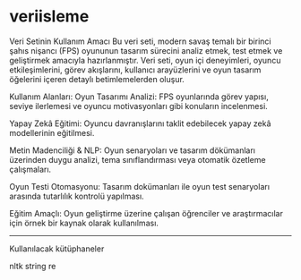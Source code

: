 # veriisleme
 Veri Setinin Kullanım Amacı
Bu veri seti, modern savaş temalı bir birinci şahıs nişancı (FPS) oyununun tasarım sürecini analiz etmek, test etmek ve geliştirmek amacıyla hazırlanmıştır. Veri seti, oyun içi deneyimleri, oyuncu etkileşimlerini, görev akışlarını, kullanıcı arayüzlerini ve oyun tasarım öğelerini içeren detaylı betimlemelerden oluşur.

Kullanım Alanları:
 Oyun Tasarımı Analizi: FPS oyunlarında görev yapısı, seviye ilerlemesi ve oyuncu motivasyonları gibi konuların incelenmesi.

 Yapay Zekâ Eğitimi: Oyuncu davranışlarını taklit edebilecek yapay zekâ modellerinin eğitilmesi.

 Metin Madenciliği & NLP: Oyun senaryoları ve tasarım dökümanları üzerinden duygu analizi, tema sınıflandırması veya otomatik özetleme çalışmaları.

 Oyun Testi Otomasyonu: Tasarım dokümanları ile oyun test senaryoları arasında tutarlılık kontrolü yapılması.

 Eğitim Amaçlı: Oyun geliştirme üzerine çalışan öğrenciler ve araştırmacılar için örnek bir kaynak olarak kullanılması.

 --------------------

Kullanılacak kütüphaneler

nltk
string
re
